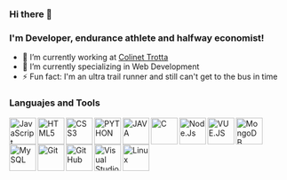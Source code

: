 ### Hi there 👋

### I'm Developer, endurance athlete and halfway economist!

- 🔭 I’m currently working at [Colinet Trotta](https://colinet.com.ar)
- 🌱 I’m currently specializing in Web Development
- ⚡ Fun fact: I'm an ultra trail runner and still can't get to the bus in time

### Languajes and Tools

<img align="left" alt="JavaScript" width="48px" src="https://img.icons8.com/color/48/000000/javascript.png"/>
<img align="left" alt="HTML5" width="48px" src="https://img.icons8.com/color/48/000000/html-5.png"/>
<img align="left" alt="CSS3" width="48px" src="https://img.icons8.com/color/48/000000/css3.png"/>
<img align="left" alt="PYTHON" width="48px" src="https://img.icons8.com/color/48/000000/python.png"/>
<img align="left" alt="JAVA" width="48px" src="https://img.icons8.com/color/48/000000/java-coffee-cup-logo.png"/>
<img align="left" alt="C" width="48px" src="https://img.icons8.com/color/48/000000/c-programming.png"/>
<img align="left" alt="Node.Js" width="48px" src="https://img.icons8.com/color/48/000000/nodejs.png"/>
<img align="left" alt="VUE.JS" width="48px" src="https://img.icons8.com/color/48/000000/vue-js.png"/>
<img align="left" alt="MongoDB" width="48px" src="https://img.icons8.com/color/48/000000/mongodb.png"/>
<img align="left" alt="MySQL" width="48px" src="https://img.icons8.com/color/48/000000/mysql.png"/>
<img align="left" alt="Git" width="48px" src="https://img.icons8.com/color/48/000000/git.png"/>
<img align="left" alt="GitHub" width="48px" src="https://img.icons8.com/color/48/000000/github.png"/>
<img align="left" alt="Visual Studio Code" width="48px" src="https://img.icons8.com/color/48/000000/visual-studio-code-2019.png"/>
<img align="left" alt="Linux" width="48px" src="https://img.icons8.com/color/48/000000/linux.png"/>

## <br/>

